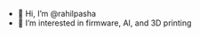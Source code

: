 - 👋 Hi, I’m @rahilpasha
- 👀 I’m interested in firmware, AI, and 3D printing

<!---
rahilpasha/rahilpasha is a ✨ special ✨ repository because its `README.md` (this file) appears on your GitHub profile.
You can click the Preview link to take a look at your changes.
--->
